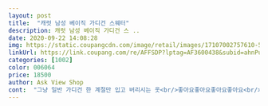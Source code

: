 ```yaml
---
layout: post 
title:  "캐럿 남성 베이직 가디건 스웨터" 
description: 캐럿 남성 베이직 가디건 스 ..
date: 2020-09-22 14:08:28 
img: https://static.coupangcdn.com/image/retail/images/17107002757610-5655b7e1-9ea2-40c5-bf2b-c743b7fdf9bf.jpg 
linkUrl: https://link.coupang.com/re/AFFSDP?lptag=AF3600438&subid=ahnPublicAsk&pageKey=1592571416&itemId=2721076481&vendorItemId=70711306291&traceid=V0-113-7d3c0ed1a5c9fb36 
categories: [1002] 
color: 006064 
price: 18500 
author: Ask View Shop 
cont:  "그냥 일반 가디건 한 계절만 입고 버리시는 옷<br/>좋아요좋아요좋아요좋아요<br/>" 
---
```

